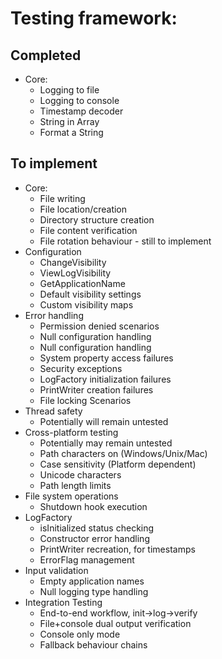# Testing framework:

## Completed
- Core:
    - Logging to file
    - Logging to console
    - Timestamp decoder
    - String in Array
    - Format a String

## To implement
- Core:
    - File writing
    - File location/creation
    - Directory structure creation
    - File content verification
    - File rotation behaviour - still to implement
- Configuration
    - ChangeVisibility
    - ViewLogVisibility
    - GetApplicationName
    - Default visibility settings
    - Custom visibility maps
- Error handling
    - Permission denied scenarios
    - Null configuration handling
    - Null configuration handling
    - System property access failures
    - Security exceptions
    - LogFactory initialization failures
    - PrintWriter creation failures
    - File locking Scenarios
- Thread safety
    - Potentially will remain untested
- Cross-platform testing
    - Potentially may remain untested
    - Path characters on (Windows/Unix/Mac)
    - Case sensitivity (Platform dependent)
    - Unicode characters
    - Path length limits
- File system operations
    - Shutdown hook execution
- LogFactory
    - isInitialized status checking
    - Constructor error handling
    - PrintWriter recreation, for timestamps
    - ErrorFlag management
- Input validation
    - Empty application names
    - Null logging type handling
- Integration Testing
    - End-to-end workflow, init->log->verify
    - File+console dual output verification
    - Console only mode
    - Fallback behaviour chains